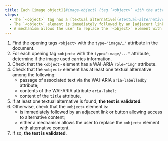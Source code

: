 ```yaml
---
title: Each [image object](#image-object) (tag `<object>` with the attribute `type="image/…"`) [information carrier](#image-porteuse-d-information) , does it satisfy one of these conditions?
steps:
  - The `<object>` tag has a [textual alternative](#textual-alternative-image) and an attribute `role="img"`;
  - The `<object>` element is immediately followed by an [adjacent link or button](#adjacent-link-or-button) allowing access to [alternative content](#alternative-content);
  - A mechanism allows the user to replace the `<object>` element with [alternative content](#alternative-content).
---
```


1. Find the opening tags `<object>` with the `type="image/…"` attribute in the document.
2. For each opening tag `<object>` with the `type="image/..."` attribute, determine if the image used carries information.
3. Check that the `<object>` element has a WAI-ARIA `role="img"` attribute.
4. Check that the `<object>` element has at least one textual alternative among the following:
   - passage of associated text via the WAI-ARIA `aria-labelledby` attribute;
   - contents of the WAI-ARIA attribute `aria-label`;
   - content of the `title` attribute.
5. If at least one textual alternative is found, **the test is validated**.
6. Otherwise, check that the `<object>` element is:
   - is immediately followed by an adjacent link or button allowing access to alternative content;
   - either a mechanism allows the user to replace the `<object>` element with alternative content.
7. If so, **the test is validated**.
